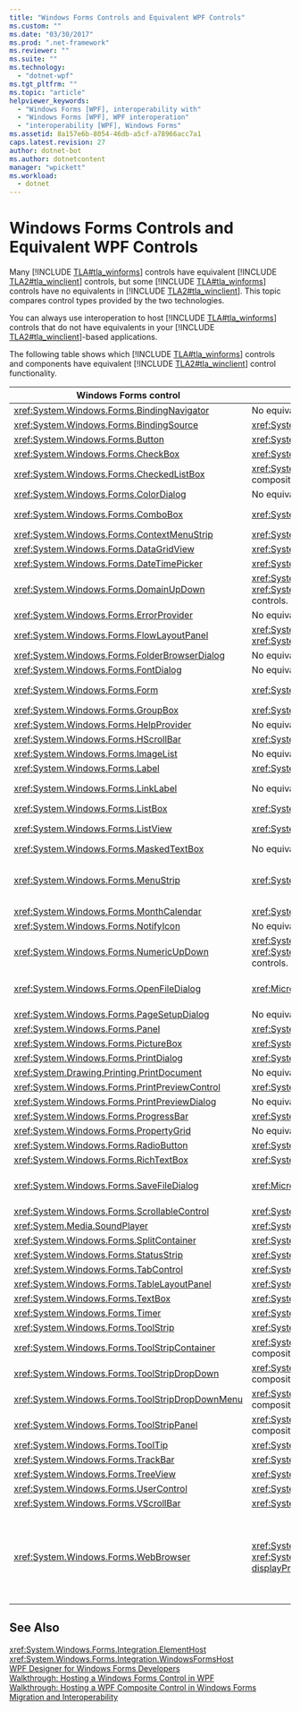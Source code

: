 ```yaml
---
title: "Windows Forms Controls and Equivalent WPF Controls"
ms.custom: ""
ms.date: "03/30/2017"
ms.prod: ".net-framework"
ms.reviewer: ""
ms.suite: ""
ms.technology: 
  - "dotnet-wpf"
ms.tgt_pltfrm: ""
ms.topic: "article"
helpviewer_keywords: 
  - "Windows Forms [WPF], interoperability with"
  - "Windows Forms [WPF], WPF interoperation"
  - "interoperability [WPF], Windows Forms"
ms.assetid: 8a157e6b-8054-46db-a5cf-a78966acc7a1
caps.latest.revision: 27
author: dotnet-bot
ms.author: dotnetcontent
manager: "wpickett"
ms.workload: 
  - dotnet
---
```

# Windows Forms Controls and Equivalent WPF Controls
Many [!INCLUDE [TLA#tla_winforms](../../../../includes/tlasharptla-winforms-md.md)] controls have equivalent [!INCLUDE [TLA2#tla_winclient](../../../../includes/tla2sharptla-winclient-md.md)] controls, but some [!INCLUDE [TLA#tla_winforms](../../../../includes/tlasharptla-winforms-md.md)] controls have no equivalents in [!INCLUDE [TLA2#tla_winclient](../../../../includes/tla2sharptla-winclient-md.md)]. This topic compares control types provided by the two technologies.  

 You can always use interoperation to host [!INCLUDE [TLA#tla_winforms](../../../../includes/tlasharptla-winforms-md.md)] controls that do not have equivalents in your [!INCLUDE [TLA2#tla_winclient](../../../../includes/tla2sharptla-winclient-md.md)]-based applications.  

 The following table shows which [!INCLUDE [TLA#tla_winforms](../../../../includes/tlasharptla-winforms-md.md)] controls and components have equivalent [!INCLUDE [TLA2#tla_winclient](../../../../includes/tla2sharptla-winclient-md.md)] control functionality.  


|               Windows Forms control               |                                             WPF equivalent control                                              |                                                                                                                                                                        Remarks                                                                                                                                                                        |
|---------------------------------------------------|-----------------------------------------------------------------------------------------------------------------|-------------------------------------------------------------------------------------------------------------------------------------------------------------------------------------------------------------------------------------------------------------------------------------------------------------------------------------------------------|
|   <xref:System.Windows.Forms.BindingNavigator>    |                                             No equivalent control.                                              |                                                                                                                                                                                                                                                                                                                                                       |
|     <xref:System.Windows.Forms.BindingSource>     |                                 <xref:System.Windows.Data.CollectionViewSource>                                 |                                                                                                                                                                                                                                                                                                                                                       |
|        <xref:System.Windows.Forms.Button>         |                                      <xref:System.Windows.Controls.Button>                                      |                                                                                                                                                                                                                                                                                                                                                       |
|       <xref:System.Windows.Forms.CheckBox>        |                                     <xref:System.Windows.Controls.CheckBox>                                     |                                                                                                                                                                                                                                                                                                                                                       |
|    <xref:System.Windows.Forms.CheckedListBox>     |                            <xref:System.Windows.Controls.ListBox> with composition.                             |                                                                                                                                                                                                                                                                                                                                                       |
|      <xref:System.Windows.Forms.ColorDialog>      |                                             No equivalent control.                                              |                                                                                                                                                                                                                                                                                                                                                       |
|       <xref:System.Windows.Forms.ComboBox>        |                                     <xref:System.Windows.Controls.ComboBox>                                     |                                                                                                                                        <xref:System.Windows.Controls.ComboBox> does not support auto-complete.                                                                                                                                        |
|   <xref:System.Windows.Forms.ContextMenuStrip>    |                                   <xref:System.Windows.Controls.ContextMenu>                                    |                                                                                                                                                                                                                                                                                                                                                       |
|     <xref:System.Windows.Forms.DataGridView>      |                                     <xref:System.Windows.Controls.DataGrid>                                     |                                                                                                                                                                                                                                                                                                                                                       |
|    <xref:System.Windows.Forms.DateTimePicker>     |                                    <xref:System.Windows.Controls.DatePicker>                                    |                                                                                                                                                                                                                                                                                                                                                       |
|     <xref:System.Windows.Forms.DomainUpDown>      | <xref:System.Windows.Controls.TextBox> and two <xref:System.Windows.Controls.Primitives.RepeatButton> controls. |                                                                                                                                                                                                                                                                                                                                                       |
|     <xref:System.Windows.Forms.ErrorProvider>     |                                             No equivalent control.                                              |                                                                                                                                                                                                                                                                                                                                                       |
|    <xref:System.Windows.Forms.FlowLayoutPanel>    |              <xref:System.Windows.Controls.WrapPanel> or <xref:System.Windows.Controls.StackPanel>              |                                                                                                                                                                                                                                                                                                                                                       |
|  <xref:System.Windows.Forms.FolderBrowserDialog>  |                                             No equivalent control.                                              |                                                                                                                                                                                                                                                                                                                                                       |
|      <xref:System.Windows.Forms.FontDialog>       |                                             No equivalent control.                                              |                                                                                                                                                                                                                                                                                                                                                       |
|         <xref:System.Windows.Forms.Form>          |                                          <xref:System.Windows.Window>                                           |                                                                                                                                             <xref:System.Windows.Window> does not support child windows.                                                                                                                                              |
|       <xref:System.Windows.Forms.GroupBox>        |                                     <xref:System.Windows.Controls.GroupBox>                                     |                                                                                                                                                                                                                                                                                                                                                       |
|     <xref:System.Windows.Forms.HelpProvider>      |                                             No equivalent control.                                              |                                                                                                                                                No F1 Help. "What's This" Help is replaced by ToolTips.                                                                                                                                                |
|      <xref:System.Windows.Forms.HScrollBar>       |                               <xref:System.Windows.Controls.Primitives.ScrollBar>                               |                                                                                                                                                      Scrolling is built into container controls.                                                                                                                                                      |
|       <xref:System.Windows.Forms.ImageList>       |                                             No equivalent control.                                              |                                                                                                                                                                                                                                                                                                                                                       |
|         <xref:System.Windows.Forms.Label>         |                                      <xref:System.Windows.Controls.Label>                                       |                                                                                                                                                                                                                                                                                                                                                       |
|       <xref:System.Windows.Forms.LinkLabel>       |                                             No equivalent control.                                              |                                                                                                                        You can use the <xref:System.Windows.Documents.Hyperlink> class to host hyperlinks within flow content.                                                                                                                        |
|        <xref:System.Windows.Forms.ListBox>        |                                     <xref:System.Windows.Controls.ListBox>                                      |                                                                                                                                                                                                                                                                                                                                                       |
|       <xref:System.Windows.Forms.ListView>        |                                     <xref:System.Windows.Controls.ListView>                                     |                                                                                                                                The <xref:System.Windows.Controls.ListView> control provides a read-only details view.                                                                                                                                 |
|     <xref:System.Windows.Forms.MaskedTextBox>     |                                             No equivalent control.                                              |                                                                                                                                                                                                                                                                                                                                                       |
|       <xref:System.Windows.Forms.MenuStrip>       |                                       <xref:System.Windows.Controls.Menu>                                       |                                                                         <xref:System.Windows.Controls.Menu> control styling can approximate the behavior and appearance of the <xref:System.Windows.Forms.ToolStripProfessionalRenderer?displayProperty=nameWithType> class.                                                                          |
|     <xref:System.Windows.Forms.MonthCalendar>     |                                     <xref:System.Windows.Controls.Calendar>                                     |                                                                                                                                                                                                                                                                                                                                                       |
|      <xref:System.Windows.Forms.NotifyIcon>       |                                             No equivalent control.                                              |                                                                                                                                                                                                                                                                                                                                                       |
|     <xref:System.Windows.Forms.NumericUpDown>     | <xref:System.Windows.Controls.TextBox> and two <xref:System.Windows.Controls.Primitives.RepeatButton> controls. |                                                                                                                                                                                                                                                                                                                                                       |
|    <xref:System.Windows.Forms.OpenFileDialog>     |                                      <xref:Microsoft.Win32.OpenFileDialog>                                      |                                                    The <xref:Microsoft.Win32.OpenFileDialog> class is a [!INCLUDE [TLA2#tla_winclient](../../../../includes/tla2sharptla-winclient-md.md)] wrapper around the [!INCLUDE [TLA2#tla_win32](../../../../includes/tla2sharptla-win32-md.md)] control.                                                     |
|    <xref:System.Windows.Forms.PageSetupDialog>    |                                             No equivalent control.                                              |                                                                                                                                                                                                                                                                                                                                                       |
|         <xref:System.Windows.Forms.Panel>         |                                      <xref:System.Windows.Controls.Canvas>                                      |                                                                                                                                                                                                                                                                                                                                                       |
|      <xref:System.Windows.Forms.PictureBox>       |                                      <xref:System.Windows.Controls.Image>                                       |                                                                                                                                                                                                                                                                                                                                                       |
|      <xref:System.Windows.Forms.PrintDialog>      |                                   <xref:System.Windows.Controls.PrintDialog>                                    |                                                                                                                                                                                                                                                                                                                                                       |
|   <xref:System.Drawing.Printing.PrintDocument>    |                                             No equivalent control.                                              |                                                                                                                                                                                                                                                                                                                                                       |
|  <xref:System.Windows.Forms.PrintPreviewControl>  |                                  <xref:System.Windows.Controls.DocumentViewer>                                  |                                                                                                                                                                                                                                                                                                                                                       |
|  <xref:System.Windows.Forms.PrintPreviewDialog>   |                                             No equivalent control.                                              |                                                                                                                                                                                                                                                                                                                                                       |
|      <xref:System.Windows.Forms.ProgressBar>      |                                   <xref:System.Windows.Controls.ProgressBar>                                    |                                                                                                                                                                                                                                                                                                                                                       |
|     <xref:System.Windows.Forms.PropertyGrid>      |                                             No equivalent control.                                              |                                                                                                                                                                                                                                                                                                                                                       |
|      <xref:System.Windows.Forms.RadioButton>      |                                   <xref:System.Windows.Controls.RadioButton>                                    |                                                                                                                                                                                                                                                                                                                                                       |
|      <xref:System.Windows.Forms.RichTextBox>      |                                   <xref:System.Windows.Controls.RichTextBox>                                    |                                                                                                                                                                                                                                                                                                                                                       |
|    <xref:System.Windows.Forms.SaveFileDialog>     |                                      <xref:Microsoft.Win32.SaveFileDialog>                                      |                                                    The <xref:Microsoft.Win32.SaveFileDialog> class is a [!INCLUDE [TLA2#tla_winclient](../../../../includes/tla2sharptla-winclient-md.md)] wrapper around the [!INCLUDE [TLA2#tla_win32](../../../../includes/tla2sharptla-win32-md.md)] control.                                                     |
|   <xref:System.Windows.Forms.ScrollableControl>   |                                   <xref:System.Windows.Controls.ScrollViewer>                                   |                                                                                                                                                                                                                                                                                                                                                       |
|          <xref:System.Media.SoundPlayer>          |                                     <xref:System.Windows.Media.MediaPlayer>                                     |                                                                                                                                                                                                                                                                                                                                                       |
|    <xref:System.Windows.Forms.SplitContainer>     |                                   <xref:System.Windows.Controls.GridSplitter>                                   |                                                                                                                                                                                                                                                                                                                                                       |
|      <xref:System.Windows.Forms.StatusStrip>      |                               <xref:System.Windows.Controls.Primitives.StatusBar>                               |                                                                                                                                                                                                                                                                                                                                                       |
|      <xref:System.Windows.Forms.TabControl>       |                                    <xref:System.Windows.Controls.TabControl>                                    |                                                                                                                                                                                                                                                                                                                                                       |
|   <xref:System.Windows.Forms.TableLayoutPanel>    |                                       <xref:System.Windows.Controls.Grid>                                       |                                                                                                                                                                                                                                                                                                                                                       |
|        <xref:System.Windows.Forms.TextBox>        |                                     <xref:System.Windows.Controls.TextBox>                                      |                                                                                                                                                                                                                                                                                                                                                       |
|         <xref:System.Windows.Forms.Timer>         |                                 <xref:System.Windows.Threading.DispatcherTimer>                                 |                                                                                                                                                                                                                                                                                                                                                       |
|       <xref:System.Windows.Forms.ToolStrip>       |                                     <xref:System.Windows.Controls.ToolBar>                                      |                                                                                                                                                                                                                                                                                                                                                       |
|  <xref:System.Windows.Forms.ToolStripContainer>   |                            <xref:System.Windows.Controls.ToolBar> with composition.                             |                                                                                                                                                                                                                                                                                                                                                       |
|   <xref:System.Windows.Forms.ToolStripDropDown>   |                            <xref:System.Windows.Controls.ToolBar> with composition.                             |                                                                                                                                                                                                                                                                                                                                                       |
| <xref:System.Windows.Forms.ToolStripDropDownMenu> |                            <xref:System.Windows.Controls.ToolBar> with composition.                             |                                                                                                                                                                                                                                                                                                                                                       |
|    <xref:System.Windows.Forms.ToolStripPanel>     |                            <xref:System.Windows.Controls.ToolBar> with composition.                             |                                                                                                                                                                                                                                                                                                                                                       |
|        <xref:System.Windows.Forms.ToolTip>        |                                     <xref:System.Windows.Controls.ToolTip>                                      |                                                                                                                                                                                                                                                                                                                                                       |
|       <xref:System.Windows.Forms.TrackBar>        |                                      <xref:System.Windows.Controls.Slider>                                      |                                                                                                                                                                                                                                                                                                                                                       |
|       <xref:System.Windows.Forms.TreeView>        |                                     <xref:System.Windows.Controls.TreeView>                                     |                                                                                                                                                                                                                                                                                                                                                       |
|      <xref:System.Windows.Forms.UserControl>      |                                   <xref:System.Windows.Controls.UserControl>                                    |                                                                                                                                                                                                                                                                                                                                                       |
|      <xref:System.Windows.Forms.VScrollBar>       |                               <xref:System.Windows.Controls.Primitives.ScrollBar>                               |                                                                                                                                                      Scrolling is built into container controls.                                                                                                                                                      |
|      <xref:System.Windows.Forms.WebBrowser>       |  <xref:System.Windows.Controls.Frame>, <xref:System.Windows.Controls.WebBrowser?displayProperty=nameWithType>   | The <xref:System.Windows.Controls.Frame> control can host HTML pages.<br /><br /> Starting in the [!INCLUDE [net_v35SP1_short](../../../../includes/net-v35sp1-short-md.md)], the <xref:System.Windows.Controls.WebBrowser?displayProperty=nameWithType> control can host HTML pages and also backs the <xref:System.Windows.Controls.Frame> control. |

## See Also  
 <xref:System.Windows.Forms.Integration.ElementHost>  
 <xref:System.Windows.Forms.Integration.WindowsFormsHost>  
 [WPF Designer for Windows Forms Developers](http://msdn.microsoft.com/library/47ad0909-e89b-4996-b4ac-874d929f94ca)  
 [Walkthrough: Hosting a Windows Forms Control in WPF](../../../../docs/framework/wpf/advanced/walkthrough-hosting-a-windows-forms-control-in-wpf.md)  
 [Walkthrough: Hosting a WPF Composite Control in Windows Forms](../../../../docs/framework/wpf/advanced/walkthrough-hosting-a-wpf-composite-control-in-windows-forms.md)  
 [Migration and Interoperability](../../../../docs/framework/wpf/advanced/migration-and-interoperability.md)
